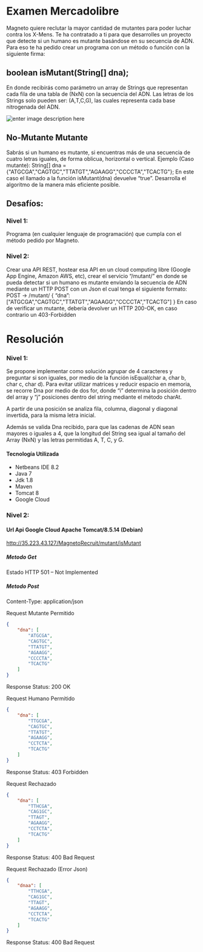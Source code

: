 # Examen Mercadolibre
Magneto quiere reclutar la mayor cantidad de mutantes para poder luchar
contra los X-Mens.
Te ha contratado a ti para que desarrolles un proyecto que detecte si un
humano es mutante basándose en su secuencia de ADN.
Para eso te ha pedido crear un programa con un método o función con la siguiente firma:

## boolean isMutant(String[] dna);

En donde recibirás como parámetro un array de Strings que representan cada fila de una tabla
de (NxN) con la secuencia del ADN. Las letras de los Strings solo pueden ser: (A,T,C,G), las
cuales representa cada base nitrogenada del ADN.

![enter image description here](https://fotos.subefotos.com/861243f53091dc5758f70d9e73b3ec44o.jpg)

## No-Mutante Mutante

Sabrás si un humano es mutante, si encuentras más de una secuencia de cuatro letras
iguales, de forma oblicua, horizontal o vertical.
Ejemplo (Caso mutante):
String[] dna = {"ATGCGA","CAGTGC","TTATGT","AGAAGG","CCCCTA","TCACTG"};
En este caso el llamado a la función isMutant(dna) devuelve “true”.
Desarrolla el algoritmo de la manera más eficiente posible.

## Desafíos:
### Nivel 1:
Programa (en cualquier lenguaje de programación) que cumpla con el método pedido por
Magneto.
### Nivel 2:
Crear una API REST, hostear esa API en un cloud computing libre (Google App Engine,
Amazon AWS, etc), crear el servicio “/mutant/” en donde se pueda detectar si un humano es
mutante enviando la secuencia de ADN mediante un HTTP POST con un Json el cual tenga el
siguiente formato:
POST → /mutant/
{
“dna”:["ATGCGA","CAGTGC","TTATGT","AGAAGG","CCCCTA","TCACTG"]
}
En caso de verificar un mutante, debería devolver un HTTP 200-OK, en caso contrario un
403-Forbidden


# Resolución

### Nivel 1:
Se propone implementar como solución agrupar de 4 caracteres y preguntar si son iguales, por medio de la función isEqual(char a, char b, char c, char d). Para evitar utilizar matrices y reducir espacio en memoria, se recorre Dna por medio de dos for, donde “i” determina la posición dentro del array y “j” posiciones dentro del string mediante el método charAt.

A partir de una posición se analiza fila, columna, diagonal y diagonal invertida, para la misma letra inicial.

Además se valida Dna recibido, para que las cadenas de ADN sean mayores o iguales a 4, que la longitud del String sea igual al tamaño del Array (NxN) y las letras permitidas A, T, C,  y G.

#### Tecnología Utilizada
- Netbeans IDE 8.2
- Java 7
- Jdk 1.8
- Maven
- Tomcat 8
- Google Cloud

### Nivel 2:

#### Url Api Google Cloud Apache Tomcat/8.5.14 (Debian)
http://35.223.43.127/MagnetoRecruit/mutant/isMutant

##### Metodo Get

Estado HTTP 501 – Not Implemented


##### Metodo Post

Content-Type: application/json

Request Mutante Permitido
```json
{
    "dna": [
        "ATGCGA",
        "CAGTGC",
        "TTATGT",
        "AGAAGG",
        "CCCCTA",
        "TCACTG"
    ]
}
```
Response Status: 200 OK

Request Humano Permitido
```json
{
    "dna": [
        "TTGCGA",
        "CAGTGC",
        "TTATGT",
        "AGAAGG",
        "CCTCTA",
        "TCACTG"
    ]
}
```
Response Status: 403 Forbidden

Request Rechazado
```json
{
    "dna": [
        "TTHCGA",
        "CAG1GC",
        "TTAGT",
        "AGAAGG",
        "CCTCTA",
        "TCACTG"
    ]
}
```
Response Status: 400 Bad Request


Request Rechazado (Error Json)
```json
{
    "dnaa": [
        "TTHCGA",
        "CAG1GC",
        "TTAGT",
        "AGAAGG",
        "CCTCTA",
        "TCACTG"
    ]
}
```
Response Status: 400 Bad Request
